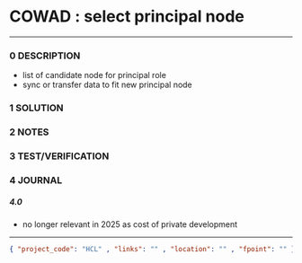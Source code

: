 # COWAD : select principal node
--------------------------------
### 0 DESCRIPTION
- list of candidate node for principal role
- sync or transfer data to fit new principal node

### 1 SOLUTION


### 2 NOTES


### 3 TEST/VERIFICATION


### 4 JOURNAL

##### 4.0

- no longer relevant in 2025 as cost of private development


--------------------------------
```json
{ "project_code": "HCL" , "links": "" , "location": "" , "fpoint": "" }
```
